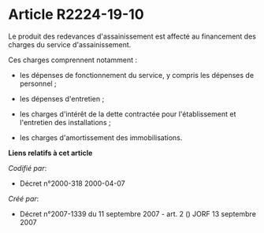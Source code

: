 # Article R2224-19-10

Le produit des redevances d'assainissement est affecté au financement des charges du service d'assainissement.

Ces charges comprennent notamment :

- les dépenses de fonctionnement du service, y compris les dépenses de personnel ;

- les dépenses d'entretien ;

- les charges d'intérêt de la dette contractée pour l'établissement et l'entretien des installations ;

- les charges d'amortissement des immobilisations.

**Liens relatifs à cet article**

_Codifié par_:

  - Décret n°2000-318 2000-04-07

_Créé par_:

  - Décret n°2007-1339 du 11 septembre 2007 - art. 2 () JORF 13 septembre 2007

